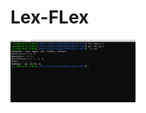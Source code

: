 # Lex-FLex

<img src="Task_1_Output.png" alt="Task 1 Screenshot" style="height: 100px; width:200px;"/>

